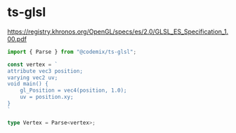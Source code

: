 # ts-glsl

https://registry.khronos.org/OpenGL/specs/es/2.0/GLSL_ES_Specification_1.00.pdf

```typescript
import { Parse } from "@codemix/ts-glsl";

const vertex = `
attribute vec3 position;
varying vec2 uv;
void main() {
    gl_Position = vec4(position, 1.0);
    uv = position.xy;
}
`

type Vertex = Parse<vertex>;
```
